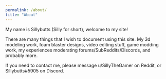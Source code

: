 ```yaml
---
permalink: /about/
title: "About"
---
```


My name is Sillybutts (Silly for short), welcome to my site! 

There are many things that I wish to document using this site. My 3d modeling work, foam blaster designs, video editing stuff, game modding work, my experiences moderating forums/SubReddits/Discords, and probably more.

If you need to contact me, please message u/SillyTheGamer on Reddit, or Sillybutts#5905 on Discord.
